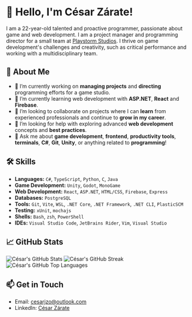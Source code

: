 # 👋 Hello, I'm César Zárate!

I am a 22-year-old talented and proactive programmer, passionate about game and web development. I am a project manager and programming director for a small team at [Playstorm Studios](https://playstormstudios.com/). I thrive on game development's challenges and creativity, such as critical performance and working with a multidisciplinary team.

## 🚀 About Me

- 🔭 I’m currently working on **managing projects** and **directing** programming efforts for a game studio.
- 🌱 I’m currently learning web development with **ASP.NET**, **React** and **Firebase**.
- 👯 I’m looking to collaborate on projects where I can **learn** from experienced professionals and continue to **grow in my career**.
- 🤔 I’m looking for help with exploring advanced **web development** concepts and **best practices**.
- 💬 Ask me about **game development**, **frontend**, **productivity tools**, **terminals**, **C#**, **Git**, **Unity**, or anything related to **programming**!

## 🛠️ Skills

- **Languages:** `C#`, `TypeScript`, `Python`, `C`, `Java`
- **Game Development:** `Unity`, `Godot`, `MonoGame`
- **Web Development:** `React`, `ASP.NET`, `HTML/CSS`, `Firebase`, `Express`
- **Databases:** `PostgreSQL`
- **Tools:** `Git`, `Vite`, `WSL`, `.NET Core`, `.NET Framework`, `.NET CLI`, `PlasticSCM`
- **Testing:** `xUnit`, `mochajs`
- **Shells:** `Bash`, `zsh`, `PowerShell`
- **IDEs:** `Visual Studio Code`, `JetBrains Rider`, `Vim`, `Visual Studio`

## 📈 GitHub Stats

![César's GitHub Stats](https://github-readme-stats.vercel.app/api?username=CesarJZO&show_icons=true&count_private=true&theme=dracula "César's GitHub Stats")
![César's GitHub Streak](https://github-readme-streak-stats.herokuapp.com/?user=CesarJZO&theme=dracula "César's GitHub Streak")
![César's GitHub Top Languages](https://github-readme-stats.vercel.app/api/top-langs/?username=CesarJZO&theme=dracula&layout=compact "César's GitHub Top Languages")

## 📫 Get in Touch

- Email: [cesarjzo@outlook.com](mailto:cesarjzo@outlook.com)
- LinkedIn: [César Zárate](https://www.linkedin.com/in/cesarjzo/)

